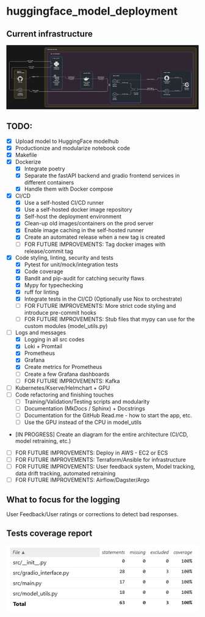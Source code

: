 # huggingface_model_deployment

## Current infrastructure
![Infrastructure](docs/img/infrastructure-diagram.png)

## TODO:
- [X] Upload model to HuggingFace modelhub
- [X] Productionize and modularize notebook code
- [X] Makefile
- [X] Dockerize
    - [X] Integrate poetry
    - [X] Separate the fastAPI backend and gradio frontend services in different containers
    - [X] Handle them with Docker compose
- [X] CI/CD
    - [X] Use a self-hosted CI/CD runner
    - [X] Use a self-hosted docker image repository
    - [X] Self-host the deployment environment
    - [X] Clean-up old images/containers on the prod server
    - [X] Enable image caching in the self-hosted runner
    - [X] Create an automated release when a new tag is created
    - [ ] FOR FUTURE IMPROVEMENTS: Tag docker images with release/commit tag
- [X] Code styling, linting, security and tests
    - [X] Pytest for unit/mock/integration tests
    - [X] Code coverage
    - [X] Bandit and pip-audit for catching security flaws
    - [X] Mypy for typechecking
    - [X] ruff for linting
    - [X] Integrate tests in the CI/CD (Optionally use Nox to orchestrate)
    - [ ] FOR FUTURE IMPROVEMENTS: More strict code styling and introduce pre-commit hooks
    - [ ] FOR FUTURE IMPROVEMENTS: Stub files that mypy can use for the custom modules (model_utils.py)
- [ ] Logs and messages
    - [X] Logging in all src codes
    - [X] Loki + Promtail
    - [X] Prometheus
    - [X] Grafana
    - [X] Create metrics for Prometheus
    - [ ] Create a few Grafana dashboards
    - [ ] FOR FUTURE IMPROVEMENTS: Kafka
- [ ] Kubernetes/Kserve/Helmchart + GPU
- [ ] Code refactoring and finishing touches
    - [ ] Training/Validation/Testing scripts and modularity
    - [ ] Documentation (MkDocs / Sphinx) + Docstrings
    - [ ] Documentation for the GitHub Read.me - how to start the app, etc.
    - [ ] Use the GPU instead of the CPU in model_utils
- [IN PROGRESS] Create an diagram for the entire architecture (CI/CD, model retraining, etc.)

- [ ] FOR FUTURE IMPROVEMENTS: Deploy in AWS - EC2 or ECS
- [ ] FOR FUTURE IMPROVEMENTS: Terraform/Ansible for infrastructure
- [ ] FOR FUTURE IMPROVEMENTS: User feedback system, Model tracking, data drift tracking, automated retraining
- [ ] FOR FUTURE IMPROVEMENTS: Airflow/Dagster/Argo

## What to focus for the logging
User Feedback/User ratings or corrections to detect bad responses.

## Tests coverage report
![Tests coverage report](docs/img/tests-coverage-report.png)
